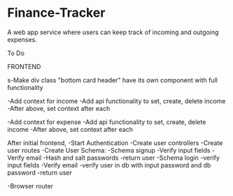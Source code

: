 # Finance-Tracker
A web app service where users can keep track of incoming and outgoing expenses. 

To Do

FRONTEND

s-Make div class "bottom card header" have its own component with full functionality 

-Add context for income
    -Add api functionality to set, create, delete income
    -After above, set context after each 

-Add context for expense
    -Add api functionality to set, create, delete income
    -After above, set context after each 

After initial frontend, 
        -Start Authentication
        -Create user controllers
        -Create user routes
        -Create User Schema:
            -Schema signup
                -Verify input fields
                -Verify email
                -Hash and salt passwords
                -return user
            -Schema login
                -verify input fields
                -Verify email
                -verify user in db with input password and db password
                -return user

-Browser router
        